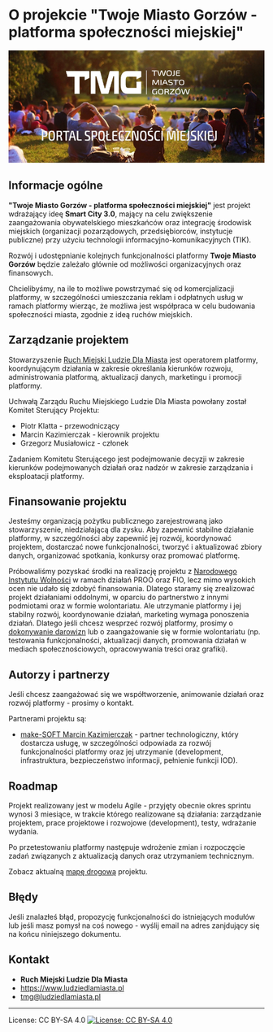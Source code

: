 # O projekcie "Twoje Miasto Gorzów - platforma społeczności miejskiej" 

![Twoje Miasto Gorzów header image](assets/tmg-header.png)

## Informacje ogólne
**"Twoje Miasto Gorzów - platforma społeczności miejskiej"** jest projekt wdrażający ideę **Smart City 3.0**, mający na celu zwiększenie zaangażowania obywatelskiego mieszkańców oraz integrację środowisk miejskich (organizacji pozarządowych, przedsiębiorców, instytucje publiczne) przy użyciu technologii informacyjno-komunikacyjnych (TIK).  

Rozwój i udostępnianie kolejnych funkcjonalności platformy **Twoje Miasto Gorzów** będzie zależało głównie od możliwości organizacyjnych oraz finansowych.

Chcielibyśmy, na ile to możliwe powstrzymać się od komercjalizacji platformy, w szczególności umieszczania reklam i odpłatnych usług w ramach platformy wierząc, że możliwa jest współpraca w celu budowania społeczności miasta, zgodnie z ideą ruchów miejskich. 

## Zarządzanie projektem

Stowarzyszenie [Ruch Miejski Ludzie Dla Miasta](https://www.ludziedlamiasta.pl/) jest operatorem platformy, koordynującym działania w zakresie określania kierunków rozwoju, administrowania platformą, aktualizacji danych, marketingu i promocji platformy.

Uchwałą Zarządu Ruchu Miejskiego Ludzie Dla Miasta powołany został Komitet Sterujący Projektu:
 * Piotr Klatta - przewodniczący
 * Marcin Kazimierczak - kierownik projektu
 * Grzegorz Musiałowicz - członek

Zadaniem Komitetu Sterującego jest podejmowanie decyzji w zakresie kierunków podejmowanych działań oraz nadzór w zakresie zarządzania i eksploatacji platformy.

## Finansowanie projektu

Jesteśmy organizacją pożytku publicznego zarejestrowaną jako stowarzyszenie, niedziałającą dla zysku. 
Aby zapewnić stabilne działanie platformy, w szczególności aby zapewnić jej rozwój, koordynować projektem, dostarczać nowe funkcjonalności, tworzyć i aktualizować zbiory danych, organizować spotkania, konkursy oraz promować platformę.   

Próbowaliśmy pozyskać środki na realizację projektu z [Narodowego Instytutu Wolności](https://www.niw.gov.pl/) w ramach działań PROO oraz FIO, lecz mimo wysokich ocen nie udało się zdobyć finansowania. Dlatego staramy się zrealizować projekt działaniami oddolnymi, w oparciu do partnerstwo z innymi podmiotami oraz w formie wolontariatu.
Ale utrzymanie platformy i jej stabilny rozwój, koordynowanie działań, marketing wymaga ponoszenia działań.
Dlatego jeśli chcesz wesprzeć rozwój platformy, prosimy o [dokonywanie darowizn](https://www.ludziedlamiasta.pl/stowarzyszenie/przylacz-sie/) lub o zaangażowanie się w formie wolontariatu (np. testowania funkcjonalności, aktualizacji danych, promowania działań w mediach społecznościowych, opracowywania treści oraz grafiki).

## Autorzy i partnerzy

Jeśli chcesz zaangażować się we współtworzenie, animowanie działań oraz rozwój platformy - prosimy o kontakt.

Partnerami projektu są:
 * [make-SOFT Marcin Kazimierczak](https://www.make-soft.pl/) - partner technologiczny, który dostarcza usługę, w szczególności odpowiada za rozwój funkcjonalności platformy oraz jej utrzymanie (development, infrastruktura, bezpieczeństwo informacji, pełnienie funkcji IOD).

## Roadmap

Projekt realizowany jest w modelu Agile - przyjęty obecnie okres sprintu wynosi 3 miesiące, w trakcie którego realizowane są działania: zarządzanie projektem,  prace projektowe i rozwojowe (development), testy, wdrażanie wydania.

Po przetestowaniu platformy następuje wdrożenie zmian i rozpoczęcie zadań związanych z aktualizacją danych oraz utrzymaniem technicznym.

Zobacz aktualną [mapę drogową](ROADMAP.md) projektu.

## Błędy
Jeśli znalazłeś błąd, propozycję funkcjonalności do istniejących modułów lub jeśli masz pomysł na coś nowego - wyślij email na adres zanjdujący się na końcu niniejszego dokumentu.  

## Kontakt
 * **Ruch Miejski Ludzie Dla Miasta**
 * https://www.ludziedlamiasta.pl
 * [tmg@ludziedlamiasta.pl](mailto:tmg@ludziedlamiasta.pl)
___
License: CC BY-SA 4.0
[![License: CC BY-SA 4.0](https://img.shields.io/badge/License-CC%20BY--SA%204.0-lightgrey.svg)](https://creativecommons.org/licenses/by-sa/4.0/)
